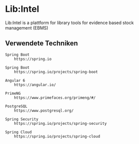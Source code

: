 # Lib:Intel

Lib:Intel is a plattform for library tools for evidence based stock management (EBMS)

## Verwendete Techniken

```eval_rst
Spring Boot
    https://spring.io

Spring Boot
    https://spring.io/projects/spring-boot

Angular 6
    https://angular.io/

PrimeNG
    https://www.primefaces.org/primeng/#/

PostgreSQL
    https://www.postgresql.org/

Spring Security
    https://spring.io/projects/spring-security

Spring Cloud
    https://spring.io/projects/spring-cloud
```
